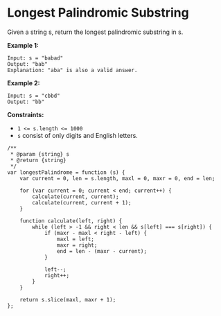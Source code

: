 #  Longest Palindromic Substring

Given a string s, return the longest palindromic substring in s.

 

**Example 1:**
```
Input: s = "babad"
Output: "bab"
Explanation: "aba" is also a valid answer.
```

**Example 2:**
```
Input: s = "cbbd"
Output: "bb"
```

**Constraints:**

- `1 <= s.length <= 1000`
- `s` consist of only digits and English letters.

```
/**
 * @param {string} s
 * @return {string}
 */
var longestPalindrome = function (s) {
    var current = 0, len = s.length, maxl = 0, maxr = 0, end = len;
    
    for (var current = 0; current < end; current++) {
        calculate(current, current);
        calculate(current, current + 1);
    } 
    
    function calculate(left, right) {
        while (left > -1 && right < len && s[left] === s[right]) {
            if (maxr - maxl < right - left) {
                maxl = left;
                maxr = right;
                end = len - (maxr - current);
            }
            
            left--;
            right++;
        }
    }

    return s.slice(maxl, maxr + 1);
};
```